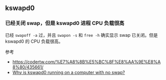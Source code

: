## kswapd0

### 已经关闭 swap，但是 kswapd0 进程 CPU 负载很高

已经 `swapoff -a` 过，并且 `swapon -s` 和 `free -h` 确实显示 swap 已关闭。但是 kswapd0 的 CPU 负载很高。

参考

- https://codertw.com/%E7%A8%8B%E5%BC%8F%E8%AA%9E%E8%A8%80/435661/
- [Why is kswapd0 running on a computer with no swap?](https://askubuntu.com/q/432809/1675926)
